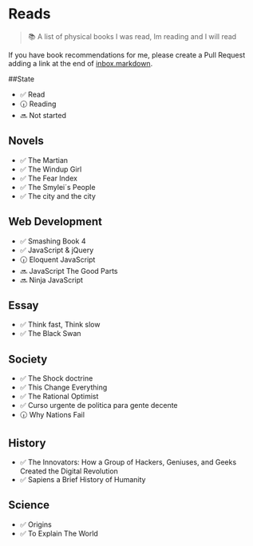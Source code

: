 # Reads

> :books: A list of physical books I was read, Im reading and I will read

If you have book recommendations for me, please create a Pull Request adding a link at the end of [inbox.markdown](https://github.com/BalbuenaJuan/Books/blob/master/inbox.markdown).

##State

- :white_check_mark: Read
- :clock630: Reading
- :soon: Not started

## Novels

- :white_check_mark: The Martian
- :white_check_mark: The Windup Girl
- :white_check_mark: The Fear Index
- :white_check_mark: The Smylei´s People
- :white_check_mark: The city and the city

## Web Development

- :white_check_mark: Smashing Book 4
- :white_check_mark: JavaScript & jQuery
- :clock630: Eloquent JavaScript
- :soon: JavaScript The Good Parts
- :soon: Ninja JavaScript

## Essay

- :white_check_mark: Think fast, Think slow
- :white_check_mark: The Black Swan

## Society

- :white_check_mark: The Shock doctrine
- :white_check_mark: This Change Everything
- :white_check_mark: The Rational Optimist
- :white_check_mark: Curso urgente de politica para gente decente
- :clock630: Why Nations Fail

## History
- :white_check_mark: The Innovators: How a Group of Hackers, Geniuses, and Geeks Created the Digital Revolution
- :white_check_mark: Sapiens a Brief History of Humanity

## Science

- :white_check_mark: Origins
- :white_check_mark: To Explain The World
